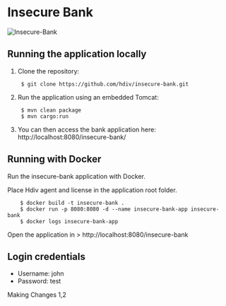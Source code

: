 # Insecure Bank
![Insecure-Bank](https://hdivsecurity.com/img/bank.png)
## Running the application locally

1. Clone the repository:

        $ git clone https://github.com/hdiv/insecure-bank.git
        
2. Run the application using an embedded Tomcat:

	    $ mvn clean package
	    $ mvn cargo:run
	    
3. You can then access the bank application here: http://localhost:8080/insecure-bank/

## Running with Docker

Run the insecure-bank application with Docker.

Place Hdiv agent and license in the application root folder.

        $ docker build -t insecure-bank .
        $ docker run -p 8080:8080 -d --name insecure-bank-app insecure-bank
        $ docker logs insecure-bank-app

Open the application in > http://localhost:8080/insecure-bank        

## Login credentials
- Username: john
- Password: test

Making Changes
1,2
